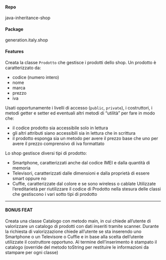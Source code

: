 #### Repo
java-inheritance-shop

#### Package
generation.italy.shop

#### Features
Creata la classe `Prodotto` che gestisce i prodotti dello shop. Un prodotto è caratterizzato da:
- codice (numero intero)
- nome
- marca
- prezzo
- iva

Usati opportunamente i livelli di accesso (`public`, `private`), i costruttori, i metodi getter e setter ed eventuali altri metodi di “utilità” per fare in modo che:
- il codice prodotto sia accessibile solo in lettura
- gli altri attributi siano accessibili sia in lettura che in scrittura
- il prodotto esponga sia un metodo per avere il prezzo base che uno per avere il prezzo comprensivo di iva formattato

Lo shop gestisce diversi tipi di prodotto: 
- Smartphone, caratterizzati anche dal codice IMEI e dalla quantità di memoria
- Televisori, caratterizzati dalle dimensioni e dalla proprietà di essere smart oppure no
- Cuffie, caratterizzate dal colore e se sono wireless o cablate
Utilizzate l’ereditarietà per riutilizzare il codice di Prodotto nella stesura delle classi che gestiscono i vari sotto tipi di prodotto

---

#### BONUS FEAT
Creata una classe Catalogo con metodo main, in cui chiede all’utente di valorizzare un catalogo di prodotti con dati inseriti tramite scanner. Durante la richiesta di valorizzazione chiede all’utente se sta inserendo uno Smartphone o un Televisore o Cuffie e in base alla scelta dell’utente utilizzate il costruttore opportuno.
Al termine dell’inserimento è stampato il catalogo (override del metodo toString per restituire le informazioni da stampare per ogni classe)
